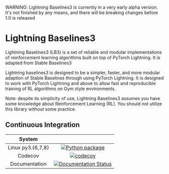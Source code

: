 WARNING: Lightning Baselines3 is currently in a very early alpha version. It's not finished by any means, and there will be breaking changes before 1.0 is released
# Lightning Baselines3

Lightning Baselines3 (LB3) is a set of reliable and modular implementations of reinforcement learning algorithms built on top of PyTorch Lightning. It is adapted from Stable Baselines3

Lightning baselines3 is designed to be a simpler, faster, and more modular adaption of Stable Baselines through using PyTorch Lightning. It is designed to work with PyTorch Lightning and above to allow fast and reproducible training of RL algorithms on Gym style environments.

Note: despite its simplicity of use, Lightning Baselines3 assumes you have some knowledge about Reinforcement Learning (RL). You should not utilize this library without some practice.

## Continuous Integration
<center>

| System | |
| :---: | :---: |
| Linux py3.{6,7,8} | [![Python package](https://github.com/HenryJia/lightning-baselines3/workflows/Python%20package/badge.svg?branch=master&event=push)](https://github.com/HenryJia/lightning-baselines3/actions?query=workflow%3A%22Python+package%22) |
| Codecov | [![codecov](https://codecov.io/gh/HenryJia/lightning-baselines3/branch/master/graph/badge.svg?token=JOO3V1FVP4)](https://codecov.io/gh/HenryJia/lightning-baselines3) |
| Documentation | [![Documentation Status](https://readthedocs.org/projects/lightning-baselines3/badge/?version=latest)](https://lightning-baselines3.readthedocs.io/en/latest/?badge=latest) |

